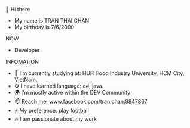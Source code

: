 👋 Hi there 
<ul>
  <li>My name is TRAN THAI CHAN</li>
  <li>My birthday is 7/6/2000</li>
</ul>
NOW 
<ul>
  <li>Developer</li>
</ul>
INFOMATION 
<ul>
  <li>🏢 I'm currently studying at: HUFI Food Industry University, HCM City, VietNam.</li>
  <li>⚙️ I have learned language: c#, java.</li>
  <li>🌍 I'm mostly active within the DEV Community</li>
  <li>📫 Reach me: www.facebook.com/tran.chan.9847867</li>
  <li>⚡️ My preference: play football</li>
  <li>🔥 I am passionate about my work</li>
</ul>
